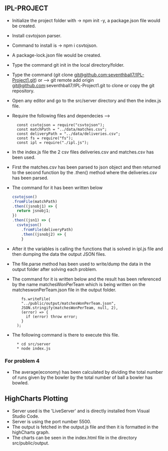 ## IPL-PROJECT

- Initialize the project folder with -> npm init -y, a package.json file would be created.
- Install csvtojson parser.
- Command to install is -> npm i csvtojson.
- A package-lock.json file would be created.
- Type the command git init in the local directory/folder.
- Type the command (git clone [git@github.com:seventhball7/IPL-Project1.git](git@github.com:seventhball7/IPL-Project1.git)) or --> git remote add origin git@github.com:seventhball7/IPL-Project1.git to clone or copy the git repository.
- Open any editor and go to the src/server directory and then the index.js file.
- Require the following files and dependecies -->

        const csvtojson = require("csvtojson");
        const matchPath = "../data/matches.csv";
        const deliveryPath = "../data/deliveries.csv";
        const fs = require("fs");
        const ipl = require("./ipl.js");

- In the index.js file the 2 csv files deliveries.csv and matches.csv has been used.
- First the matches.csv has been parsed to json object and then returned to the second function by the .then() method where the deliveries.csv has been parsed.
- The command for it has been written below
  ```javascript
  csvtojson()
  .fromFile(matchPath)
  .then((jsnobj1) => {
    return jsnobj1;
  })
  .then((jsn1) => {
    csvtojson()
      .fromFile(deliveryPath)
      .then((jsnobj2) => {
      }
  ```
- After it the variables is calling the functions that is solved in ipl.js file and then dumping the data the output JSON files.
- The file.parse method has been used to write/dump the data in the output folder after solving each problem.
- The command for it is written below and the result has been referenced by the name matchesWonPerTeam which is being written on the matcheswonPerTeam.json file in the output folder.

          fs.writeFile(
          "../public/output/matchesWonPerTeam.json",
          JSON.stringify(matchesWonPerTeam, null, 2),
          (error) => {
            if (error) throw error;
          }
        );

- The following command is there to execute this file.

        * cd src/server
        * node index.js

### For problem 4

- The average(economy) has been calculated by dividing the total number of runs given by the bowler by the total number of ball a bowler has bowled.
 
 ## HighCharts Plotting
  - Server used is the 'LiveServer' and is directly installed from Visual Studio Code.
  - Server is using the port number 5500.
  - The output is fetched in the output.js file and then it is formatted in the highCharts graph.
  - The charts can be seen in the index.html file in the directory src/public/output.



  